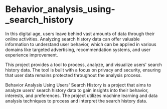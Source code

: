 # Behavior_analysis_using-_search_history

In this digital age, users leave behind vast amounts of data through their online activities. Analyzing search history data can offer valuable information to understand user behavior, which can be applied in various domains like targeted advertising, recommendation systems, and user experience improvement.

This project provides a tool to process, analyze, and visualize users' search history data. The tool is built with a focus on privacy and security, ensuring that user data remains protected throughout the analysis process.

Behavior Analysis Using Users' Search History is a project that aims to analyze users' search history data to gain insights into their behavior, interests, and preferences. The project utilizes machine learning and data analysis techniques to process and interpret the search history data.
